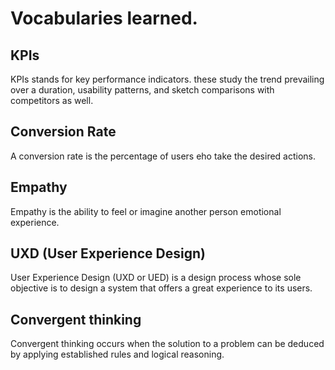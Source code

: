 
# Vocabularies learned.

## KPIs

KPIs stands for key performance indicators. these study the trend prevailing over a duration,
usability patterns, and sketch comparisons with competitors as well.
## Conversion Rate

A conversion rate is the percentage of users eho take the desired actions.

## Empathy

Empathy is the ability to feel or imagine another person emotional experience.

## UXD (User Experience Design)

User Experience Design (UXD or UED) is a design process whose sole objective is 
to design a system that offers a great experience to its users.

## Convergent thinking

Convergent thinking occurs when the solution to a problem can be deduced by applying
 established rules and logical reasoning.
